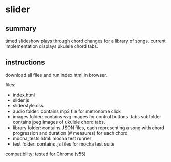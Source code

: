 # slider

## summary

timed slideshow plays through chord changes for a library of songs. current implementation displays ukulele chord tabs.

## instructions

download all files and run index.html in browser.

files:
* index.html
* slider.js
* sliderstyle.css
* audio folder: contains mp3 file for metronome click
* images folder: contains svg images for control buttons. tabs subfolder contains jpeg images of ukulele chord tabs.
* library folder: contains JSON files, each representing a song with chord progression and duration (# measures) for each chord
* mocha_tests.html: mocha test runner
* test folder: contains .js files for mocha test suite

compatibility: tested for Chrome (v55)